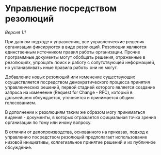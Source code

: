 # Управление посредством резолюций

*Версия 1.1*

При данном подходе к управлению, все управленческие решения организации фиксируются в виде резолюций. Резолюции являются единственным источником правил работы организации. Прочие программные документы могут обобщать решения, отраженные в резолюциях, упрощать поиск и работу с сопутствующей информацией, но устанавливать иные правила работы они не могут.

Добавление новых резолюций или изменение существующих осуществляется посредством демократического процесса принятия управленческих решений, первой стадией которого является создание запроса на изменение (Request for Change - RFC), который в дальнейшем обсуждается, уточняется и принимается общим голосованием.

В дополнении к резолюциям таким же образом могу приниматься видения - документы, в которых отражается официальная точка зрения организации по тому или иному вопросу.

В отличии от делопроизводства, основанного на приказах, подход к управлению посредством резолюций предполагает использование низовой инициативы, коллегиальное принятие решений и их публичное обсуждение.
